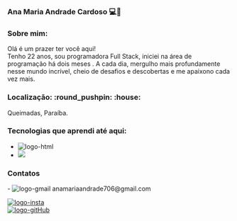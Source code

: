 ### Ana Maria Andrade Cardoso :computer::rocket:
<h3>Sobre mim:</h3>

Olá é um prazer ter você aqui! 
<br>
Tenho 22 anos, sou programadora Full Stack, iniciei na área de programação há dois meses . A cada dia, mergulho mais profundamente nesse mundo incrível, cheio de desafios e descobertas e 
me apaixono cada vez mais. 
<br>


<h3>Localização: :round_pushpin: :house:</h3>

 Queimadas, Paraíba.

<h3>Tecnologias que aprendi até aqui:</h3>

- <img src="https://img.shields.io/badge/HTML-239120?style=for-the-badge&logo=html5&logoColor=white" alt="logo-html">
- <img src="https://img.shields.io/badge/CSS-239120?&style=for-the-badge&logo=css3&logoColor=white">

<h3>Contatos</h3>
- <img src="https://img.shields.io/badge/Gmail-D14836?style=for-the-badge&logo=gmail&logoColor=white" alt="logo-gmail"> anamariaandrade706@gmail.com

<a href="https://www.instagram.com/ana_mariandrade/" target="_blank"> <img src="https://img.shields.io/badge/Instagram-E4405F?style=for-the-badge&logo=instagram&logoColor=white" alt="logo-insta"></a>
<br>
<a href="https://github.com/AnaMaria-16" target="-blank"> <img src="https://img.shields.io/badge/GitHub-100000?style=for-the-badge&logo=github&logoColor=white" alt="logo-gitHub"></a>




